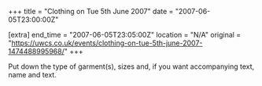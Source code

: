 +++
title = "Clothing on Tue 5th June 2007"
date = "2007-06-05T23:00:00Z"

[extra]
end_time = "2007-06-05T23:05:00Z"
location = "N/A"
original = "https://uwcs.co.uk/events/clothing-on-tue-5th-june-2007-1474488995968/"
+++

Put down the type of garment(s), sizes and, if you want accompanying text, name and text.

